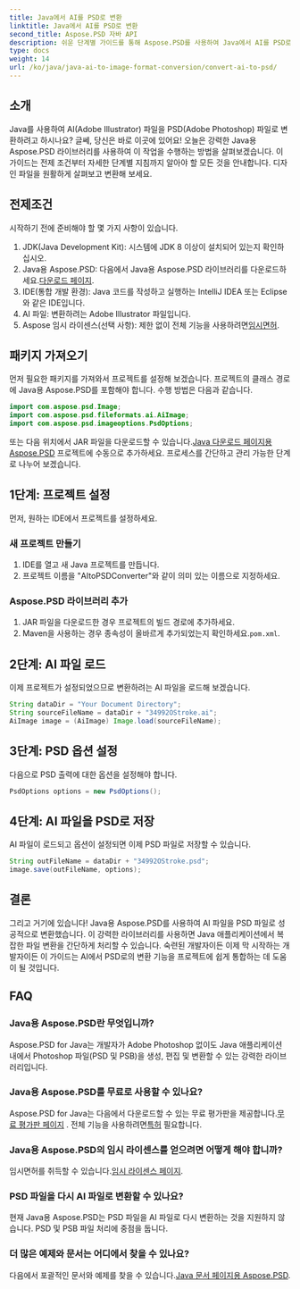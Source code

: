 ```yaml
---
title: Java에서 AI를 PSD로 변환
linktitle: Java에서 AI를 PSD로 변환
second_title: Aspose.PSD 자바 API
description: 쉬운 단계별 가이드를 통해 Aspose.PSD를 사용하여 Java에서 AI를 PSD로 변환하세요. 빠르고 원활한 파일 변환이 필요한 개발자에게 적합합니다.
type: docs
weight: 14
url: /ko/java/java-ai-to-image-format-conversion/convert-ai-to-psd/
---
```

## 소개
Java를 사용하여 AI(Adobe Illustrator) 파일을 PSD(Adobe Photoshop) 파일로 변환하려고 하시나요? 글쎄, 당신은 바로 이곳에 있어요! 오늘은 강력한 Java용 Aspose.PSD 라이브러리를 사용하여 이 작업을 수행하는 방법을 살펴보겠습니다. 이 가이드는 전제 조건부터 자세한 단계별 지침까지 알아야 할 모든 것을 안내합니다. 디자인 파일을 원활하게 살펴보고 변환해 보세요.
## 전제조건
시작하기 전에 준비해야 할 몇 가지 사항이 있습니다.
1. JDK(Java Development Kit): 시스템에 JDK 8 이상이 설치되어 있는지 확인하십시오.
2.  Java용 Aspose.PSD: 다음에서 Java용 Aspose.PSD 라이브러리를 다운로드하세요.[다운로드 페이지](https://releases.aspose.com/psd/java/).
3. IDE(통합 개발 환경): Java 코드를 작성하고 실행하는 IntelliJ IDEA 또는 Eclipse와 같은 IDE입니다.
4. AI 파일: 변환하려는 Adobe Illustrator 파일입니다.
5.  Aspose 임시 라이센스(선택 사항): 제한 없이 전체 기능을 사용하려면[임시면허](https://purchase.aspose.com/temporary-license/).
## 패키지 가져오기
먼저 필요한 패키지를 가져와서 프로젝트를 설정해 보겠습니다. 프로젝트의 클래스 경로에 Java용 Aspose.PSD를 포함해야 합니다. 수행 방법은 다음과 같습니다.
```java
import com.aspose.psd.Image;
import com.aspose.psd.fileformats.ai.AiImage;
import com.aspose.psd.imageoptions.PsdOptions;
```
 또는 다음 위치에서 JAR 파일을 다운로드할 수 있습니다.[Java 다운로드 페이지용 Aspose.PSD](https://releases.aspose.com/psd/java/) 프로젝트에 수동으로 추가하세요.
프로세스를 간단하고 관리 가능한 단계로 나누어 보겠습니다.
## 1단계: 프로젝트 설정
먼저, 원하는 IDE에서 프로젝트를 설정하세요.
### 새 프로젝트 만들기
1. IDE를 열고 새 Java 프로젝트를 만듭니다.
2. 프로젝트 이름을 "AItoPSDConverter"와 같이 의미 있는 이름으로 지정하세요.
### Aspose.PSD 라이브러리 추가
1. JAR 파일을 다운로드한 경우 프로젝트의 빌드 경로에 추가하세요.
2.  Maven을 사용하는 경우 종속성이 올바르게 추가되었는지 확인하세요.`pom.xml`.
## 2단계: AI 파일 로드
이제 프로젝트가 설정되었으므로 변환하려는 AI 파일을 로드해 보겠습니다.
```java
String dataDir = "Your Document Directory"; 
String sourceFileName = dataDir + "34992OStroke.ai";       
AiImage image = (AiImage) Image.load(sourceFileName);
```
## 3단계: PSD 옵션 설정
다음으로 PSD 출력에 대한 옵션을 설정해야 합니다.
```java
PsdOptions options = new PsdOptions();
```
## 4단계: AI 파일을 PSD로 저장
AI 파일이 로드되고 옵션이 설정되면 이제 PSD 파일로 저장할 수 있습니다.
```java
String outFileName = dataDir + "34992OStroke.psd";
image.save(outFileName, options);
```
## 결론
그리고 거기에 있습니다! Java용 Aspose.PSD를 사용하여 AI 파일을 PSD 파일로 성공적으로 변환했습니다. 이 강력한 라이브러리를 사용하면 Java 애플리케이션에서 복잡한 파일 변환을 간단하게 처리할 수 있습니다. 숙련된 개발자이든 이제 막 시작하는 개발자이든 이 가이드는 AI에서 PSD로의 변환 기능을 프로젝트에 쉽게 통합하는 데 도움이 될 것입니다.
## FAQ
### Java용 Aspose.PSD란 무엇입니까?
Aspose.PSD for Java는 개발자가 Adobe Photoshop 없이도 Java 애플리케이션 내에서 Photoshop 파일(PSD 및 PSB)을 생성, 편집 및 변환할 수 있는 강력한 라이브러리입니다.
### Java용 Aspose.PSD를 무료로 사용할 수 있나요?
 Aspose.PSD for Java는 다음에서 다운로드할 수 있는 무료 평가판을 제공합니다.[무료 평가판 페이지](https://releases.aspose.com/) . 전체 기능을 사용하려면[특허](https://purchase.aspose.com/buy) 필요합니다.
### Java용 Aspose.PSD의 임시 라이센스를 얻으려면 어떻게 해야 합니까?
 임시면허를 취득할 수 있습니다.[임시 라이센스 페이지](https://purchase.aspose.com/temporary-license/).
### PSD 파일을 다시 AI 파일로 변환할 수 있나요?
현재 Java용 Aspose.PSD는 PSD 파일을 AI 파일로 다시 변환하는 것을 지원하지 않습니다. PSD 및 PSB 파일 처리에 중점을 둡니다.
### 더 많은 예제와 문서는 어디에서 찾을 수 있나요?
 다음에서 포괄적인 문서와 예제를 찾을 수 있습니다.[Java 문서 페이지용 Aspose.PSD](https://reference.aspose.com/psd/java/).